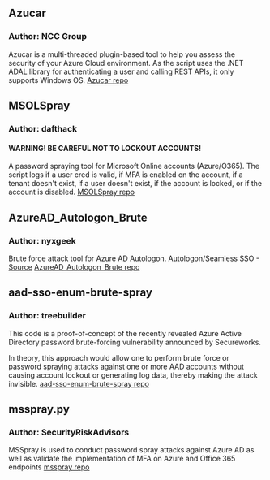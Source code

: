 ## Azucar 
### Author: NCC Group
Azucar is a multi-threaded plugin-based tool to help you assess the security of your Azure Cloud environment. As the script uses the .NET ADAL library for authenticating a user and calling REST APIs, it only supports Windows OS.
[Azucar repo](https://github.com/nccgroup/azucar/)

## MSOLSpray 
### Author: dafthack 
#### WARNING! BE CAREFUL NOT TO LOCKOUT ACCOUNTS!
A password spraying tool for Microsoft Online accounts (Azure/O365). The script logs if a user cred is valid, if MFA is enabled on the account, if a tenant doesn't exist, if a user doesn't exist, if the account is locked, or if the account is disabled.
[MSOLSpray repo](https://github.com/dafthack/MSOLSpray)

## AzureAD_Autologon_Brute 
### Author: nyxgeek 
Brute force attack tool for Azure AD Autologon.
Autologon/Seamless SSO - [Source](https://arstechnica.com/information-technology/2021/09/new-azure-active-directory-password-brute-forcing-flaw-has-no-fix/)
[AzureAD_Autologon_Brute repo](https://github.com/nyxgeek/AzureAD_Autologon_Brute)

## aad-sso-enum-brute-spray
### Author: treebuilder 
This code is a proof-of-concept of the recently revealed Azure Active Directory password brute-forcing vulnerability announced by Secureworks.

In theory, this approach would allow one to perform brute force or password spraying attacks against one or more AAD accounts without causing account lockout or generating log data, thereby making the attack invisible.
[aad-sso-enum-brute-spray repo](https://github.com/treebuilder/aad-sso-enum-brute-spray)

## msspray.py
### Author: SecurityRiskAdvisors
MSSpray is used to conduct password spray attacks against Azure AD as well as validate the implementation of MFA on Azure and Office 365 endpoints
[msspray repo](https://github.com/SecurityRiskAdvisors/msspray)